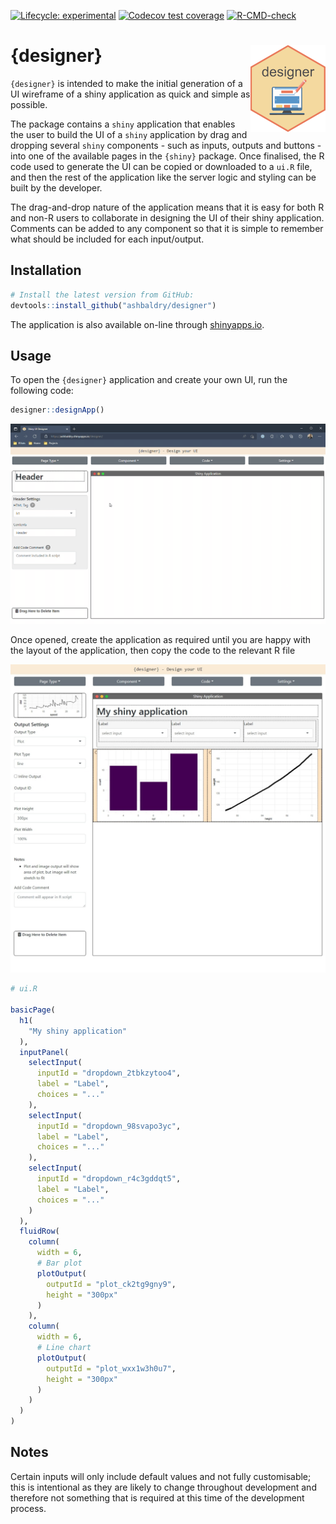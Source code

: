 
<!-- badges: start -->
[![Lifecycle: experimental](https://img.shields.io/badge/lifecycle-experimental-orange.svg)](https://lifecycle.r-lib.org/articles/stages.html#experimental)
[![Codecov test coverage](https://codecov.io/gh/ashbaldry/designer/branch/main/graph/badge.svg)](https://app.codecov.io/gh/ashbaldry/designer?branch=main)
[![R-CMD-check](https://github.com/ashbaldry/designer/workflows/R-CMD-check/badge.svg)](https://github.com/ashbaldry/designer/actions)
<!-- badges: end -->

# {designer} <img src="https://raw.githubusercontent.com/ashbaldry/designer/master/man/figures/logo.png" align="right" width="120"/>

`{designer}` is intended to make the initial generation of a UI wireframe of a shiny application as quick and simple as possible. 

The package contains a `shiny` application that enables the user to build the UI of a `shiny` application by drag and dropping several `shiny` components - such as inputs, outputs and buttons - into one of the available pages in the `{shiny}` package. Once finalised, the R code used to generate the UI can be copied or downloaded to a `ui.R` file, and then the rest of the application like the server logic and styling can be built by the developer.

The drag-and-drop nature of the application means that it is easy for both R and non-R users to collaborate in designing the UI of their shiny application. Comments can be added to any component so that it is simple to remember what should be included for each input/output.

## Installation

``` r
# Install the latest version from GitHub:
devtools::install_github("ashbaldry/designer")
```

The application is also available on-line through [shinyapps.io](https://ashbaldry.shinyapps.io/designer).

## Usage

To open the `{designer}` application and create your own UI, run the following code:

``` r
designer::designApp()
```

![](https://raw.githubusercontent.com/ashbaldry/designer/main/man/figures/example_app.gif)

Once opened, create the application as required until you are happy with the layout of the application, then copy the code to the relevant R file

![](man/figures/example_app_filled.jpeg)

``` r
# ui.R

basicPage(
  h1(
    "My shiny application"
  ),
  inputPanel(
    selectInput(
      inputId = "dropdown_2tbkzytoo4",
      label = "Label",
      choices = "..."
    ),
    selectInput(
      inputId = "dropdown_98svapo3yc",
      label = "Label",
      choices = "..."
    ),
    selectInput(
      inputId = "dropdown_r4c3gddqt5",
      label = "Label",
      choices = "..."
    )
  ),
  fluidRow(
    column(
      width = 6,
      # Bar plot
      plotOutput(
        outputId = "plot_ck2tg9gny9",
        height = "300px"
      )
    ),
    column(
      width = 6,
      # Line chart
      plotOutput(
        outputId = "plot_wxx1w3h0u7",
        height = "300px"
      )
    )
  )
)
```

## Notes

Certain inputs will only include default values and not fully customisable; this is intentional as they are likely to change throughout development and therefore not something that is required at this time of the development process.
